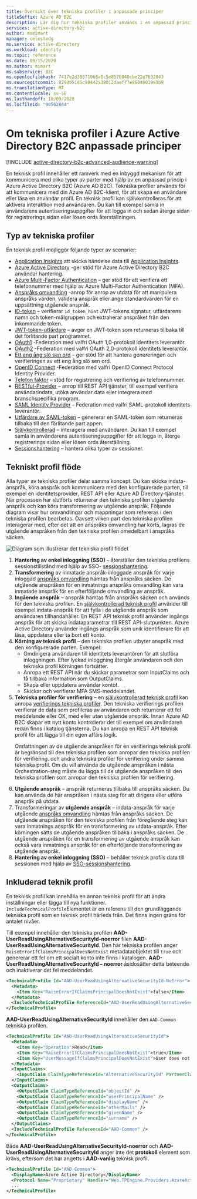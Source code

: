 ```yaml
---
title: Översikt över tekniska profiler i anpassade principer
titleSuffix: Azure AD B2C
description: Lär dig hur tekniska profiler används i en anpassad princip i Azure Active Directory B2C.
services: active-directory-b2c
author: msmimart
manager: celestedg
ms.service: active-directory
ms.workload: identity
ms.topic: reference
ms.date: 09/15/2020
ms.author: mimart
ms.subservice: B2C
ms.openlocfilehash: 7417e2d39371066a5c5e8576040cbe22e7632043
ms.sourcegitcommit: 829d951d5c90442a38012daaf77e86046018e5b9
ms.translationtype: MT
ms.contentlocale: sv-SE
ms.lasthandoff: 10/09/2020
ms.locfileid: "90562884"
---
```

# <a name="about-technical-profiles-in-azure-active-directory-b2c-custom-policies"></a>Om tekniska profiler i Azure Active Directory B2C anpassade principer

[!INCLUDE [active-directory-b2c-advanced-audience-warning](../../includes/active-directory-b2c-advanced-audience-warning.md)]

En teknisk profil innehåller ett ramverk med en inbyggd mekanism för att kommunicera med olika typer av parter med hjälp av en anpassad princip i Azure Active Directory B2C (Azure AD B2C). Tekniska profiler används för att kommunicera med din Azure AD B2C-klient, för att skapa en användare eller läsa en användar profil. En teknisk profil kan självkontrolleras för att aktivera interaktion med användaren. Du kan till exempel samla in användarens autentiseringsuppgifter för att logga in och sedan återge sidan för registrerings sidan eller lösen ords återställningen.

## <a name="type-of-technical-profiles"></a>Typ av tekniska profiler

En teknisk profil möjliggör följande typer av scenarier:

- [Application Insights](application-insights-technical-profile.md) att skicka händelse data till [Application Insights](../azure-monitor/app/app-insights-overview.md).
- [Azure Active Directory](active-directory-technical-profile.md) -ger stöd för Azure Active Directory B2C användar hantering.
- [Azure Multi-Factor Authentication](multi-factor-auth-technical-profile.md) – ger stöd för att verifiera ett telefonnummer med hjälp av Azure Multi-Factor Authentication (MFA). 
- [Anspråks omvandling](claims-transformation-technical-profile.md) -anrop för anrop av utdata för att manipulera anspråks värden, validera anspråk eller ange standardvärden för en uppsättning utgående anspråk.
- [ID-token](id-token-hint.md) – verifierar `id_token_hint` JWT-tokens signatur, utfärdarens namn och token-målgruppen och extraherar anspråket från den inkommande token.
- [JWT-token-utfärdare](jwt-issuer-technical-profile.md) – avger en JWT-token som returneras tillbaka till det förlitande part programmet.
- [OAuth1](oauth1-technical-profile.md) -Federation med valfri OAuth 1,0-protokoll identitets leverantör.
- [OAuth2](oauth2-technical-profile.md) -Federation med valfri OAuth 2,0-protokoll identitets leverantör.
- [Ett eng ång slö sen ord](one-time-password-technical-profile.md) – ger stöd för att hantera genereringen och verifieringen av ett eng ång slö sen ord.
- [OpenID Connect](openid-connect-technical-profile.md) -Federation med valfri OpenID Connect Protocol Identity Provider.
- [Telefon faktor](phone-factor-technical-profile.md) – stöd för registrering och verifiering av telefonnummer.
- [RESTful-Provider](restful-technical-profile.md) – anrop till REST API tjänster, till exempel verifiera användarindata, utöka användar data eller integrera med branschspecifika program.
- [SAML Identity Provider](saml-identity-provider-technical-profile.md) – Federation med valfri SAML-protokoll identitets leverantör.
- [Utfärdare av SAML-token](saml-issuer-technical-profile.md) – genererar en SAML-token som returneras tillbaka till den förlitande part appen.
- [Självkontrollerad](self-asserted-technical-profile.md) – interagera med användaren. Du kan till exempel samla in användarens autentiseringsuppgifter för att logga in, återge registrerings sidan eller lösen ords återställning.
- [Sessionshantering](custom-policy-reference-sso.md) – hantera olika typer av sessioner.

## <a name="technical-profile-flow"></a>Tekniskt profil flöde

Alla typer av tekniska profiler delar samma koncept. Du kan skicka indata-anspråk, köra anspråk och kommunicera med den konfigurerade parten, till exempel en identitetsprovider, REST API eller Azure AD Directory-tjänster. När processen har slutförts returnerar den tekniska profilen utgående anspråk och kan köra transformering av utgående anspråk. Följande diagram visar hur omvandlingar och mappningar som refereras i den tekniska profilen bearbetas. Oavsett vilken part den tekniska profilen interagerar med, efter det att en anspråks omvandling har körts, lagras de utgående anspråken från den tekniska profilen omedelbart i anspråks säcken.

![Diagram som illustrerar det tekniska profil flödet](./media/technical-profiles-overview/technical-profile-idp-saml-flow.png)

1. **Hantering av enkel inloggning (SSO)** – återställer den tekniska profilens sessionstillstånd med hjälp av SSO- [sessionshantering](custom-policy-reference-sso.md).
1. **Transformering** av inmatade anspråk-inloggade anspråk för varje inloggad [anspråks omvandling](claimstransformations.md) hämtas från anspråks säcken.  De utgående anspråken för en inmatnings anspråks omvandling kan vara inmatade anspråk för en efterföljande omvandling av anspråk.
1. **Ingående anspråk** – anspråk hämtas från anspråks säcken och används för den tekniska profilen. En [självkontrollerad teknisk profil](self-asserted-technical-profile.md) använder till exempel indata-anspråk för att fylla i de utgående anspråk som användaren tillhandahåller. En REST API teknisk profil använder ingångs anspråk för att skicka indataparametrar till REST API-slutpunkten. Azure Active Directory använder ingångs anspråk som unik identifierare för att läsa, uppdatera eller ta bort ett konto.
1. **Körning av teknisk profil** – den tekniska profilen utbyter anspråk med den konfigurerade parten. Exempel:
    - Omdirigera användaren till identitets leverantören för att slutföra inloggningen. Efter lyckad inloggning återgår användaren och den tekniska profil körningen fortsätter.
    - Anropa ett REST API när du skickar parametrar som InputClaims och få tillbaka information som OutputClaims.
    - Skapa eller uppdatera användar kontot.
    - Skickar och verifierar MFA SMS-meddelandet.
1. **Tekniska profiler för verifiering** – en [självkontrollerad teknisk profil](self-asserted-technical-profile.md) kan anropa [verifierings tekniska profiler](validation-technical-profile.md). Den tekniska verifierings profilen verifierar de data som profileras av användaren och returnerar ett fel meddelande eller OK, med eller utan utgående anspråk. Innan Azure AD B2C skapar ett nytt konto kontrollerar det till exempel om användaren redan finns i katalog tjänsterna. Du kan anropa en REST API teknisk profil för att lägga till din egen affärs logik.<p>Omfattningen av de utgående anspråken för en verifierings teknisk profil är begränsad till den tekniska profilen som anropar den tekniska profilen för verifiering. och andra tekniska profiler för verifiering under samma tekniska profil. Om du vill använda de utgående anspråken i nästa Orchestration-steg måste du lägga till de utgående anspråken till den tekniska profilen som anropar den tekniska profilen för verifiering.
1. **Utgående anspråk** – anspråk returneras tillbaka till anspråks säcken. Du kan använda de här anspråken i nästa steg för att dirigera eller utföra anspråk på utdata.
1. Transformeringar av **utgående anspråk** – indata-anspråk för varje utgående [anspråks omvandling](claimstransformations.md) hämtas från anspråks säcken. De utgående anspråken för den tekniska profilen från föregående steg kan vara inmatnings anspråk för en transformering av utdata-anspråk. Efter körningen sätts de utgående anspråken tillbaka i anspråks säcken. De utgående anspråken för en transformering av utgående anspråk kan också vara inmatnings anspråk för en efterföljande transformering av utgående anspråk.
1. **Hantering av enkel inloggning (SSO)** – behåller teknisk profils data till sessionen med hjälp av [SSO-sessionshantering](custom-policy-reference-sso.md).


## <a name="technical-profile-inclusion"></a>Inkluderad teknik profil

En teknisk profil kan innehålla en annan teknisk profil för att ändra inställningar eller lägga till nya funktioner.  `IncludeTechnicalProfile`Elementet är en referens till den grundläggande tekniska profil som en teknisk profil härleds från. Det finns ingen gräns för antalet nivåer.

Till exempel innehåller den tekniska profilen **AAD-UserReadUsingAlternativeSecurityId-noerror** filen **AAD-UserReadUsingAlternativeSecurityId**. Den här tekniska profilen anger `RaiseErrorIfClaimsPrincipalDoesNotExist` metadataobjektet till `true` och genererar ett fel om ett socialt konto inte finns i katalogen. **AAD-UserReadUsingAlternativeSecurityId – noerror** åsidosätter detta beteende och inaktiverar det fel meddelandet.

```xml
<TechnicalProfile Id="AAD-UserReadUsingAlternativeSecurityId-NoError">
  <Metadata>
    <Item Key="RaiseErrorIfClaimsPrincipalDoesNotExist">false</Item>
  </Metadata>
  <IncludeTechnicalProfile ReferenceId="AAD-UserReadUsingAlternativeSecurityId" />
</TechnicalProfile>
```

**AAD-UserReadUsingAlternativeSecurityId** innehåller den `AAD-Common` tekniska profilen.

```xml
<TechnicalProfile Id="AAD-UserReadUsingAlternativeSecurityId">
  <Metadata>
    <Item Key="Operation">Read</Item>
    <Item Key="RaiseErrorIfClaimsPrincipalDoesNotExist">true</Item>
    <Item Key="UserMessageIfClaimsPrincipalDoesNotExist">User does not exist. Please sign up before you can sign in.</Item>
  </Metadata>
  <InputClaims>
    <InputClaim ClaimTypeReferenceId="AlternativeSecurityId" PartnerClaimType="alternativeSecurityId" Required="true" />
  </InputClaims>
  <OutputClaims>
    <OutputClaim ClaimTypeReferenceId="objectId" />
    <OutputClaim ClaimTypeReferenceId="userPrincipalName" />
    <OutputClaim ClaimTypeReferenceId="displayName" />
    <OutputClaim ClaimTypeReferenceId="otherMails" />
    <OutputClaim ClaimTypeReferenceId="givenName" />
    <OutputClaim ClaimTypeReferenceId="surname" />
  </OutputClaims>
  <IncludeTechnicalProfile ReferenceId="AAD-Common" />
</TechnicalProfile>
```

Både **AAD-UserReadUsingAlternativeSecurityId-noerror** och  **AAD-UserReadUsingAlternativeSecurityId** anger inte det **protokoll** element som krävs, eftersom det har angetts i **AAD-vanlig** teknisk profil.

```xml
<TechnicalProfile Id="AAD-Common">
  <DisplayName>Azure Active Directory</DisplayName>
  <Protocol Name="Proprietary" Handler="Web.TPEngine.Providers.AzureActiveDirectoryProvider, Web.TPEngine, Version=1.0.0.0, Culture=neutral, PublicKeyToken=null" />
  ...
</TechnicalProfile>
```
